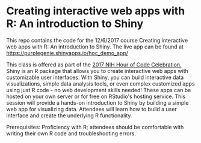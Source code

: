 # Creating interactive web apps with R: An introduction to Shiny
This repo contains the code for the 12/6/2017 course Creating interactive web apps with R: An introduction to Shiny.  The live app can be found at https://purplegenie.shinyapps.io/hoc_demo_app/

This class is offered as part of the [2017 NIH Hour of Code Celebration.](https://nihlibrary.nih.gov/training/2017-hour-code-celebration) 
Shiny is an R package that allows you to create interactive web apps with customizable user interfaces. With Shiny, you can build interactive data visualizations, simple data analysis tools, or even complex customized apps using just R code - no web development skills needed! These apps can be hosted on your own server or for free on RStudio's hosting service. This session will provide a hands-on introduction to Shiny by building a simple web app for visualizing data. Attendees will learn how to build a user interface and create the underlying R functionality.

Prerequisites: Proficiency with R; attendees should be comfortable with writing their own R code and troubleshooting errors.
